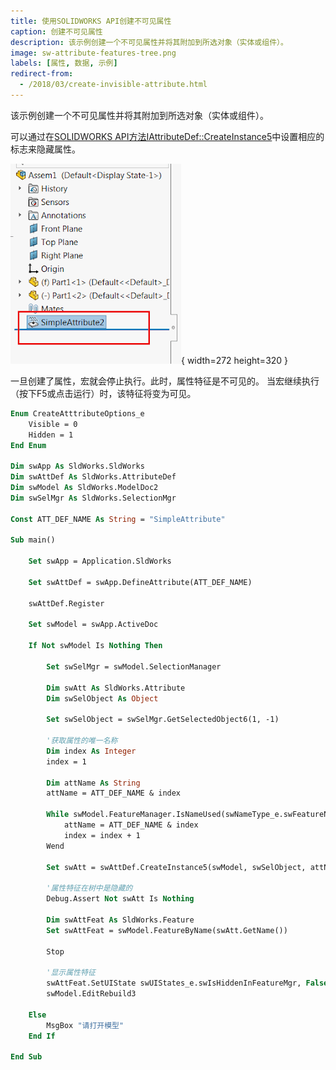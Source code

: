 ```yaml
---
title: 使用SOLIDWORKS API创建不可见属性
caption: 创建不可见属性
description: 该示例创建一个不可见属性并将其附加到所选对象（实体或组件）。
image: sw-attribute-features-tree.png
labels: [属性, 数据, 示例]
redirect-from:
  - /2018/03/create-invisible-attribute.html
---
```


该示例创建一个不可见属性并将其附加到所选对象（实体或组件）。

可以通过在[SOLIDWORKS API方法IAttributeDef::CreateInstance5](https://help.solidworks.com/2018/english/api/sldworksapi/solidworks.interop.sldworks~solidworks.interop.sldworks.iattributedef~createinstance5.html)中设置相应的标志来隐藏属性。

![插入到特征管理器树中的属性特征](sw-attribute-features-tree.png){ width=272 height=320 }

一旦创建了属性，宏就会停止执行。此时，属性特征是不可见的。
当宏继续执行（按下F5或点击运行）时，该特征将变为可见。

~~~ vb
Enum CreateAtttributeOptions_e
    Visible = 0
    Hidden = 1
End Enum

Dim swApp As SldWorks.SldWorks
Dim swAttDef As SldWorks.AttributeDef
Dim swModel As SldWorks.ModelDoc2
Dim swSelMgr As SldWorks.SelectionMgr

Const ATT_DEF_NAME As String = "SimpleAttribute"

Sub main()

    Set swApp = Application.SldWorks
    
    Set swAttDef = swApp.DefineAttribute(ATT_DEF_NAME)
    
    swAttDef.Register
    
    Set swModel = swApp.ActiveDoc
    
    If Not swModel Is Nothing Then
    
        Set swSelMgr = swModel.SelectionManager
        
        Dim swAtt As SldWorks.Attribute
        Dim swSelObject As Object
        
        Set swSelObject = swSelMgr.GetSelectedObject6(1, -1)
        
        '获取属性的唯一名称
        Dim index As Integer
        index = 1
        
        Dim attName As String
        attName = ATT_DEF_NAME & index
        
        While swModel.FeatureManager.IsNameUsed(swNameType_e.swFeatureName, attName)
            attName = ATT_DEF_NAME & index
            index = index + 1
        Wend
        
        Set swAtt = swAttDef.CreateInstance5(swModel, swSelObject, attName, CreateAtttributeOptions_e.Hidden, swInConfigurationOpts_e.swAllConfiguration)
        
        '属性特征在树中是隐藏的
        Debug.Assert Not swAtt Is Nothing
        
        Dim swAttFeat As SldWorks.Feature
        Set swAttFeat = swModel.FeatureByName(swAtt.GetName())
        
        Stop
        
        '显示属性特征
        swAttFeat.SetUIState swUIStates_e.swIsHiddenInFeatureMgr, False
        swModel.EditRebuild3
        
    Else
        MsgBox "请打开模型"
    End If
    
End Sub


~~~